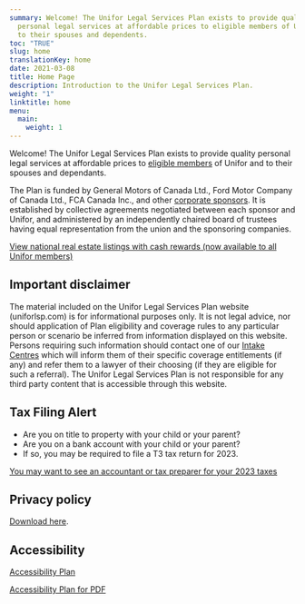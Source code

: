 ```yaml
---
summary: Welcome! The Unifor Legal Services Plan exists to provide quality
  personal legal services at affordable prices to eligible members of Unifor and
  to their spouses and dependents.
toc: "TRUE"
slug: home
translationKey: home
date: 2021-03-08
title: Home Page
description: Introduction to the Unifor Legal Services Plan.
weight: "1"
linktitle: home
menu:
  main:
    weight: 1
---
```

Welcome! The Unifor Legal Services Plan exists to provide quality personal legal services at affordable prices to [eligible members](/post/faq/#4-who-is-eligible) of Unifor and to their spouses and dependants.

The Plan is funded by General Motors of Canada Ltd., Ford Motor Company of Canada Ltd., FCA Canada Inc., and other [corporate sponsors](/post/about/#corporate-and-union-sponsors). It is established by collective agreements negotiated between each sponsor and Unifor, and administered by an independently chaired board of trustees having equal representation from the union and the sponsoring companies.

[View national real estate listings with cash rewards (now available to all Unifor members)](http://www.all-purposerealty.com/unifor/new/en.html)

## Important disclaimer

The material included on the Unifor Legal Services Plan website (uniforlsp.com) is for informational purposes only. It is not legal advice, nor should application of Plan eligibility and coverage rules to any particular person or scenario be inferred from information displayed on this website. Persons requiring such information should contact one of our [Intake Centres](/post/about/#staff-offices) which will inform them of their specific coverage entitlements (if any) and refer them to a lawyer of their choosing (if they are eligible for such a referral). The Unifor Legal Services Plan is not responsible for any third party content that is accessible through this website.

## T﻿ax Filing Alert
*  A﻿re you on title to property with your child or your parent?
*  A﻿re you on a bank account with your child or your parent?
*  I﻿f so, you may be required to file a T3 tax return for 2023.

[Y﻿ou may want to see an accountant or tax preparer for your 2023 taxes](/documents/tax-alert/)

## Privacy policy

[Download here](/pdf/privacy_policy-en.pdf).

## Accessibility

[A﻿ccessibility Plan](/documents/acc-plan/)

[Accessibility Plan for PDF](/img/2024-acc-plan.pdf)